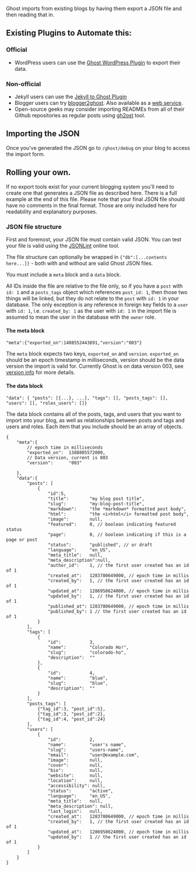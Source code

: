 Ghost imports from existing blogs by having them export a JSON file and then reading that in.

## Existing Plugins to Automate this:

### Official
* WordPress users can use the [Ghost WordPress Plugin](http://wordpress.org/plugins/ghost/) to export their data.

### Non-official
* Jekyll users can use the [Jekyll to Ghost Plugin](https://github.com/redwallhp/Jekyll-to-Ghost)
* Blogger users can try [blogger2ghost](https://github.com/bebraw/blogger2ghost). Also available as a [web service](http://blogger2ghost.com/).
* Open-source geeks may consider importing READMEs from all of their Github repositories as regular posts using [gh2ost](https://github.com/RReverser/gh2ost) tool.

## Importing the JSON
Once you've generated the JSON go to `/ghost/debug` on your blog to access the import form.

## Rolling your own.

If no export tools exist for your current blogging system you'll need to create one that generates a JSON file as described here. There is a full example at the end of this file. Please note that your final JSON file should have no comments in the final format. Those are only included here for readability and explanatory purposes.

### JSON file structure

First and foremost, your JSON file must contain valid JSON. You can test your file is valid using the [JSONLint](http://jsonlint.com/) online tool.

The file structure can optionally be wrapped in `{"db":[...contents here...]}` - both with and without are valid Ghost JSON files.

You must include a `meta` block and a `data` block.

All IDs inside the file are relative to the file only, so if you have a `post` with `id: 1` and a `posts_tags` object which references `post_id: 1`, then those two things will be linked, but they do not relate to the `post` with `id: 1` in your database. The only exception is any reference in foreign key fields to a `user` with `id: 1`, i.e. `created_by: 1` as the user with `id: 1` in the import file is assumed to mean the user in the database with the `owner` role.

#### The meta block

`"meta":{"exported_on":1408552443891,"version":"003"}`

The `meta` block expects two keys, `exported_on` and `version`. `exported_on` should be an epoch timestamp in milliseconds, version should be the data version the import is valid for. Currently Ghost is on data version 003, see [version info](https://github.com/TryGhost/Ghost/wiki/Version-Info) for more details.

#### The data block

`"data": { "posts": [{...}, ...], "tags": [], "posts_tags": [], "users": [], "roles_users": []}`

The data block contains all of the posts, tags, and users that you want to import into your blog, as well as relationships between posts and tags and users and roles. Each item that you include should be an array of objects.


```
{
    "meta":{
        // epoch time in milliseconds
        "exported_on":  1388805572000,
        // Data version, current is 003
        "version":      "003"

    },
    "data":{
        "posts": [
            {
                "id":5,
                "title":        "my blog post title",
                "slug":         "my-blog-post-title",
                "markdown":     "the *markdown* formatted post body",
                "html":         "the <i>html</i> formatted post body",
                "image":        null,
                "featured":     0, // boolean indicating featured status
                "page":         0, // boolean indicating if this is a page or post
                "status":       "published", // or draft
                "language":     "en_US",
                "meta_title":   null,
                "meta_description":null,
                "author_id":    1, // the first user created has an id of 1
                "created_at":   1283780649000, // epoch time in millis
                "created_by":   1, // the first user created has an id of 1
                "updated_at":   1286958624000, // epoch time in millis
                "updated_by":   1, // the first user created has an id of 1
                "published_at": 1283780649000, // epoch time in millis
                "published_by": 1 // the first user created has an id of 1
            }
        ],
        "tags": [
            {
                "id":           3,
                "name":         "Colorado Ho!",
                "slug":         "colorado-ho",
                "description":  ""
            },
            {
                "id":           4,
                "name":         "blue",
                "slug":         "blue",
                "description":  ""
            }
        ],
        "posts_tags": [
            {"tag_id":3, "post_id":5},
            {"tag_id":3, "post_id":2},
            {"tag_id":4, "post_id":24}
        ],
        "users": [
            {
                "id":           2,
                "name":         "user's name",
                "slug":         "users-name",
                "email":        "user@example.com",
                "image":        null,
                "cover":        null,
                "bio":          null,
                "website":      null,
                "location":     null,
                "accessibility": null,
                "status":       "active",
                "language":     "en_US",
                "meta_title":   null,
                "meta_description": null,
                "last_login":   null,
                "created_at":   1283780649000, // epoch time in millis
                "created_by":   1, // the first user created has an id of 1
                "updated_at":   1286958624000, // epoch time in millis
                "updated_by":   1 // the first user created has an id of 1
            }
        ]
    }
}
```